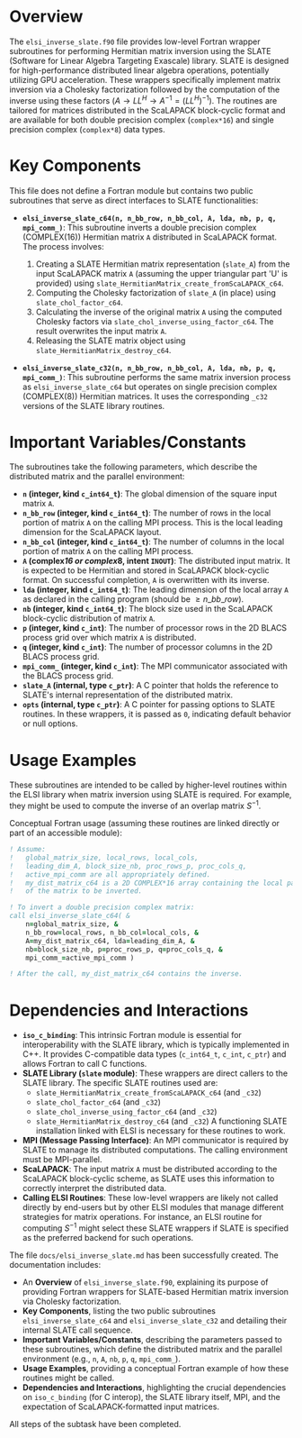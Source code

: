 # Overview

The `elsi_inverse_slate.f90` file provides low-level Fortran wrapper subroutines for performing Hermitian matrix inversion using the SLATE (Software for Linear Algebra Targeting Exascale) library. SLATE is designed for high-performance distributed linear algebra operations, potentially utilizing GPU acceleration. These wrappers specifically implement matrix inversion via a Cholesky factorization followed by the computation of the inverse using these factors ($A \rightarrow L L^H \rightarrow A^{-1} = (L L^H)^{-1}$). The routines are tailored for matrices distributed in the ScaLAPACK block-cyclic format and are available for both double precision complex (`complex*16`) and single precision complex (`complex*8`) data types.

# Key Components

This file does not define a Fortran module but contains two public subroutines that serve as direct interfaces to SLATE functionalities:

- **`elsi_inverse_slate_c64(n, n_bb_row, n_bb_col, A, lda, nb, p, q, mpi_comm_)`**:
  This subroutine inverts a double precision complex (COMPLEX(16)) Hermitian matrix `A` distributed in ScaLAPACK format.
  The process involves:
  1.  Creating a SLATE Hermitian matrix representation (`slate_A`) from the input ScaLAPACK matrix `A` (assuming the upper triangular part 'U' is provided) using `slate_HermitianMatrix_create_fromScaLAPACK_c64`.
  2.  Computing the Cholesky factorization of `slate_A` (in place) using `slate_chol_factor_c64`.
  3.  Calculating the inverse of the original matrix `A` using the computed Cholesky factors via `slate_chol_inverse_using_factor_c64`. The result overwrites the input matrix `A`.
  4.  Releasing the SLATE matrix object using `slate_HermitianMatrix_destroy_c64`.

- **`elsi_inverse_slate_c32(n, n_bb_row, n_bb_col, A, lda, nb, p, q, mpi_comm_)`**:
  This subroutine performs the same matrix inversion process as `elsi_inverse_slate_c64` but operates on single precision complex (COMPLEX(8)) Hermitian matrices. It uses the corresponding `_c32` versions of the SLATE library routines.

# Important Variables/Constants

The subroutines take the following parameters, which describe the distributed matrix and the parallel environment:

- **`n` (integer, kind `c_int64_t`)**: The global dimension of the square input matrix `A`.
- **`n_bb_row` (integer, kind `c_int64_t`)**: The number of rows in the local portion of matrix `A` on the calling MPI process. This is the local leading dimension for the ScaLAPACK layout.
- **`n_bb_col` (integer, kind `c_int64_t`)**: The number of columns in the local portion of matrix `A` on the calling MPI process.
- **`A` (complex*16 or complex*8, intent `INOUT`)**: The distributed input matrix. It is expected to be Hermitian and stored in ScaLAPACK block-cyclic format. On successful completion, `A` is overwritten with its inverse.
- **`lda` (integer, kind `c_int64_t`)**: The leading dimension of the local array `A` as declared in the calling program (should be $\ge n\_bb\_row$).
- **`nb` (integer, kind `c_int64_t`)**: The block size used in the ScaLAPACK block-cyclic distribution of matrix `A`.
- **`p` (integer, kind `c_int`)**: The number of processor rows in the 2D BLACS process grid over which matrix `A` is distributed.
- **`q` (integer, kind `c_int`)**: The number of processor columns in the 2D BLACS process grid.
- **`mpi_comm_` (integer, kind `c_int`)**: The MPI communicator associated with the BLACS process grid.
- **`slate_A` (internal, type `c_ptr`)**: A C pointer that holds the reference to SLATE's internal representation of the distributed matrix.
- **`opts` (internal, type `c_ptr`)**: A C pointer for passing options to SLATE routines. In these wrappers, it is passed as `0`, indicating default behavior or null options.

# Usage Examples

These subroutines are intended to be called by higher-level routines within the ELSI library when matrix inversion using SLATE is required. For example, they might be used to compute the inverse of an overlap matrix $S^{-1}$.

Conceptual Fortran usage (assuming these routines are linked directly or part of an accessible module):
```fortran
! Assume:
!   global_matrix_size, local_rows, local_cols,
!   leading_dim_A, block_size_nb, proc_rows_p, proc_cols_q,
!   active_mpi_comm are all appropriately defined.
!   my_dist_matrix_c64 is a 2D COMPLEX*16 array containing the local part
!   of the matrix to be inverted.

! To invert a double precision complex matrix:
call elsi_inverse_slate_c64( &
    n=global_matrix_size, &
    n_bb_row=local_rows, n_bb_col=local_cols, &
    A=my_dist_matrix_c64, lda=leading_dim_A, &
    nb=block_size_nb, p=proc_rows_p, q=proc_cols_q, &
    mpi_comm_=active_mpi_comm )

! After the call, my_dist_matrix_c64 contains the inverse.
```

# Dependencies and Interactions

- **`iso_c_binding`**: This intrinsic Fortran module is essential for interoperability with the SLATE library, which is typically implemented in C++. It provides C-compatible data types (`c_int64_t`, `c_int`, `c_ptr`) and allows Fortran to call C functions.
- **SLATE Library (`slate` module)**: These wrappers are direct callers to the SLATE library. The specific SLATE routines used are:
  - `slate_HermitianMatrix_create_fromScaLAPACK_c64` (and `_c32`)
  - `slate_chol_factor_c64` (and `_c32`)
  - `slate_chol_inverse_using_factor_c64` (and `_c32`)
  - `slate_HermitianMatrix_destroy_c64` (and `_c32`)
  A functioning SLATE installation linked with ELSI is necessary for these routines to work.
- **MPI (Message Passing Interface)**: An MPI communicator is required by SLATE to manage its distributed computations. The calling environment must be MPI-parallel.
- **ScaLAPACK**: The input matrix `A` must be distributed according to the ScaLAPACK block-cyclic scheme, as SLATE uses this information to correctly interpret the distributed data.
- **Calling ELSI Routines**: These low-level wrappers are likely not called directly by end-users but by other ELSI modules that manage different strategies for matrix operations. For instance, an ELSI routine for computing $S^{-1}$ might select these SLATE wrappers if SLATE is specified as the preferred backend for such operations.

The file `docs/elsi_inverse_slate.md` has been successfully created.
The documentation includes:
-   An **Overview** of `elsi_inverse_slate.f90`, explaining its purpose of providing Fortran wrappers for SLATE-based Hermitian matrix inversion via Cholesky factorization.
-   **Key Components**, listing the two public subroutines `elsi_inverse_slate_c64` and `elsi_inverse_slate_c32` and detailing their internal SLATE call sequence.
-   **Important Variables/Constants**, describing the parameters passed to these subroutines, which define the distributed matrix and the parallel environment (e.g., `n`, `A`, `nb`, `p`, `q`, `mpi_comm_`).
-   **Usage Examples**, providing a conceptual Fortran example of how these routines might be called.
-   **Dependencies and Interactions**, highlighting the crucial dependencies on `iso_c_binding` (for C interop), the SLATE library itself, MPI, and the expectation of ScaLAPACK-formatted input matrices.

All steps of the subtask have been completed.
